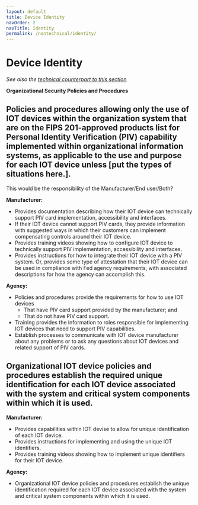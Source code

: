 ```yaml
---
layout: default
title: Device Identity
navOrder: 2
navTitle: Identity
permalink: /nontechnical/identity/
---
```


# Device Identity

_See also the [technical counterpart to this section](../_8259-Catalog/identity.md)_

**Organizational Security Policies and Procedures**

## Policies and procedures allowing only the use of IOT devices within the organization system that are on the FIPS 201-approved products list for Personal Identity Verification (PIV) capability implemented within organizational information systems, as applicable to the use and purpose for each IOT device unless [put the types of situations here.].
 This would be the responsibility of the Manufacturer/End user/Both?


**Manufacturer:**

- Provides documentation describing how their IOT device can technically support PIV card implementation, accessibility and interfaces.
- If their IOT device cannot support PIV cards, they provide information with suggested ways in which their customers can implement compensating controls around their IOT device.
- Provides training videos showing how to configure IOT device to technically support PIV implementation, accessibility and interfaces.
- Provides instructions for how to integrate their IOT device with a PIV system. Or, provides some type of attestation that their IOT device can be used in compliance with Fed agency requirements, with associated descriptions for how the agency can accomplish this.

**Agency:**

- Policies and procedures provide the requirements for how to use IOT devices
  - That have PIV card support provided by the manufacturer; and
  - That do not have PIV card support.
- Training provides the information to roles responsible for implementing IOT devices that need to support PIV capabilities.
- Establish processes to communicate with IOT device manufacturer about any problems or to ask any questions about IOT devices and related support of PIV cards.

## Organizational IOT device policies and procedures establish the required unique identification for each IOT device associated with the system and critical system components within which it is used.

**Manufacturer:**

- Provides capabilities within IOT devise to allow for unique identification of each IOT device.
- Provides instructions for implementing and using the unique IOT identifiers.
- Provides training videos showing how to implement unique identifiers for their IOT device.

**Agency:**

- Organizational IOT device policies and procedures establish the unique identification required for each IOT device associated with the system and critical system components within which it is used.

